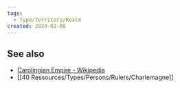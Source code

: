 ```yaml
---
tags:
  - Type/Territory/Realm
created: 2024-02-08
---
```

## See also
- [Carolingian Empire - Wikipedia](https://en.wikipedia.org/wiki/Carolingian_Empire)
- [[40 Ressources/Types/Persons/Rulers/Charlemagne]]
